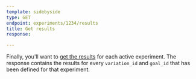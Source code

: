 ```yaml
---
template: sidebyside
type: GET
endpoint: experiments/1234/results
title: Get results
response:

---
```


Finally, you'll want to [get the results](/rest/#get-results) for each active experiment.  The response contains the results for every `variation_id` and `goal_id` that has been defined for that experiment.
